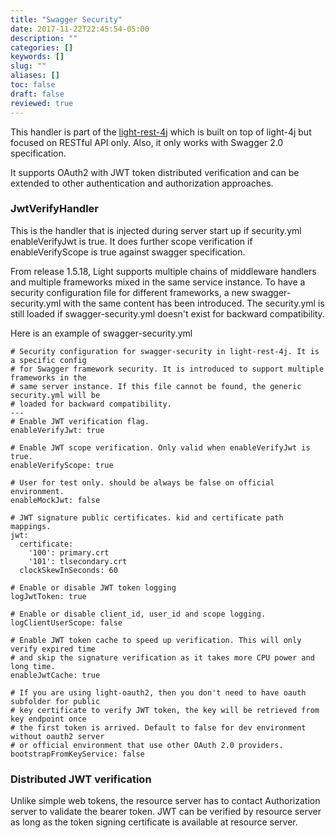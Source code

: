 ```yaml
---
title: "Swagger Security"
date: 2017-11-22T22:45:54-05:00
description: ""
categories: []
keywords: []
slug: ""
aliases: []
toc: false
draft: false
reviewed: true
---
```


This handler is part of the [light-rest-4j][] which is built on top of light-4j but 
focused on RESTful API only. Also, it only works with Swagger 2.0 specification.

It supports OAuth2 with JWT token distributed verification and can be extended to 
other authentication and authorization approaches. 

### JwtVerifyHandler

This is the handler that is injected during server start up if security.yml 
enableVerifyJwt is true. It does further scope verification if enableVerifyScope 
is true against swagger specification.

From release 1.5.18, Light supports multiple chains of middleware handlers and multiple frameworks mixed in the same service instance. To have a security configuration file for different frameworks, a new swagger-security.yml with the same content has been introduced. The security.yml is still loaded if swagger-security.yml doesn't exist for backward compatibility. 

Here is an example of swagger-security.yml

```
# Security configuration for swagger-security in light-rest-4j. It is a specific config
# for Swagger framework security. It is introduced to support multiple frameworks in the
# same server instance. If this file cannot be found, the generic security.yml will be
# loaded for backward compatibility.
---
# Enable JWT verification flag.
enableVerifyJwt: true

# Enable JWT scope verification. Only valid when enableVerifyJwt is true.
enableVerifyScope: true

# User for test only. should be always be false on official environment.
enableMockJwt: false

# JWT signature public certificates. kid and certificate path mappings.
jwt:
  certificate:
    '100': primary.crt
    '101': tlsecondary.crt
  clockSkewInSeconds: 60

# Enable or disable JWT token logging
logJwtToken: true

# Enable or disable client_id, user_id and scope logging.
logClientUserScope: false

# Enable JWT token cache to speed up verification. This will only verify expired time
# and skip the signature verification as it takes more CPU power and long time.
enableJwtCache: true

# If you are using light-oauth2, then you don't need to have oauth subfolder for public
# key certificate to verify JWT token, the key will be retrieved from key endpoint once
# the first token is arrived. Default to false for dev environment without oauth2 server
# or official environment that use other OAuth 2.0 providers.
bootstrapFromKeyService: false

```

### Distributed JWT verification

Unlike simple web tokens, the resource server has to contact Authorization server 
to validate the bearer token. JWT can be verified by resource server as long as 
the token signing certificate is available at resource server. 


[light-rest-4j]: https://github.com/networknt/light-rest-4j


